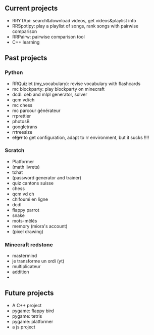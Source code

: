 ## Current projects

* RRYTApi: search&download videos, get videos&playlist info
* RRSpotipy: play a playlist of songs, rank songs with pairwise comparison
* RRPairw: pairwise comparison tool
* C++ learning
## Past projects

### Python

* RRQuizlet (my_vocabulary): revise vocabulary with flashcards
* mc blockparty: play blockparty on minecraft
* dcdl: ceb and mlpl generator, solver
* qcm vd/ch
* mc chess
* mc parcour générateur
* rrprettier
* photosB
* googletrans
* rrtreesize
* ~~cfgrr~~ to get configuration, adapt to rr environment, but it sucks !!!!

### Scratch

* Platformer
* (math livrets)
* tchat
* (password generator and trainer)
* quiz cantons suisse
* chess
* qcm vd ch
* chifoumi en ligne
* dcdl
* flappy parrot
* snake
* mots-mêlés
* memory (miora's account)
* (pixel drawing)

### Minecraft redstone

* mastermind
* je transforme un ordi (yt)
* multiplicateur
* addition
* 


## Future projects

* A C++ project
* pygame: flappy bird
* pygame: tetris
* pygame: platformer
* a js project
